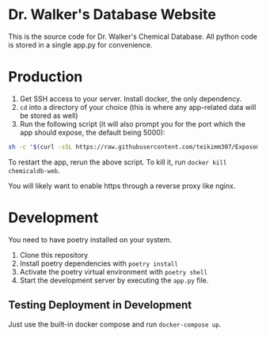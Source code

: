 # Dr. Walker's Database Website

This is the source code for Dr. Walker's Chemical Database.
All python code is stored in a single app.py for convenience.

# Production

1. Get SSH access to your server. Install docker, the only dependency.
2. `cd` into a directory of your choice (this is where any app-related data will be
   stored as well)
3. Run the following script (it will also prompt you for the port which the app
   should expose, the default being 5000):
```sh
sh -c "$(curl -sSL https://raw.githubusercontent.com/teikimm307/ExposomeDB/master/setup.sh)"
```

To restart the app, rerun the above script. To kill it, run `docker kill chemicaldb-web`.

You will likely want to enable https through a reverse proxy like nginx.

# Development

You need to have poetry installed on your system.

1. Clone this repository
2. Install poetry dependencies with `poetry install`
3. Activate the poetry virtual environment with `poetry shell`
4. Start the development server by executing the `app.py` file.

## Testing Deployment in Development

Just use the built-in docker compose and run `docker-compose up`.
